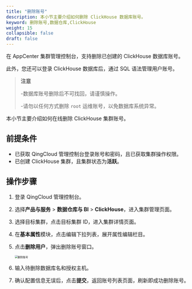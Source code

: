 ```yaml
---
title: "删除账号"
description: 本小节主要介绍如何删除 ClickHouse 数据库账号。 
keyword: 删除账号,数据仓库,ClickHouse
weight: 15
collapsible: false
draft: false
---
```




在 AppCenter 集群管理控制台，支持删除已创建的 ClickHouse 数据库账号。

此外，您还可以登录 ClickHouse 数据库后，通过 SQL 语法管理用户账号。

> **注意**
> 
> -数据库账号删除后不可找回，请谨慎操作。
> 
> -请勿以任何方式删除 `root` 运维账号，以免数据库系统异常。

本小节主要介绍如何在线删除 ClickHouse 集群账号。

## 前提条件

- 已获取 QingCloud 管理控制台登录账号和密码，且已获取集群操作权限。
- 已创建 ClickHouse 集群，且集群状态为**活跃**。

## 操作步骤

1. 登录 QingCloud 管理控制台。
2. 选择**产品与服务** > **数据仓库与 BI** > **ClickHouse**，进入集群管理页面。
3. 选择目标集群，点击目标集群 ID，进入集群详情页面。
4. 在**基本属性**模块，点击编辑下拉列表，展开属性编辑栏目。
5. 点击**删除用户**，弹出删除账号窗口。
   
   <img src="../../../_images/del_user.png" alt="删除账号" style="zoom:50%;" />

6. 输入待删除数据库名和授权主机。
7. 确认配置信息无误后，点击**提交**，返回账号列表页面，刷新即成功删除账号。
